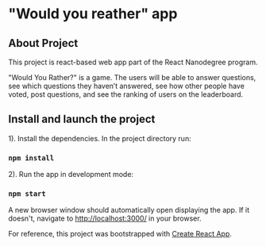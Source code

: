 # "Would you reather" app

## About Project

This project is react-based web app part of the React Nanodegree program.

"Would You Rather?" is a game. The users will be able to answer questions, see which questions they haven’t answered, see how other people have voted, post questions, and see the ranking of users on the leaderboard.

## Install and launch the project

1). Install the dependencies. In the project directory run:

### `npm install`

2). Run the app in development mode:

### `npm start`

A new browser window should automatically open displaying the app.  If it doesn't, navigate to [http://localhost:3000/](http://localhost:3000/) in your browser.

For reference, this project was bootstrapped with [Create React App](https://github.com/facebook/create-react-app).